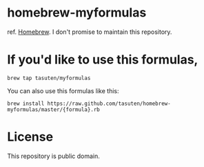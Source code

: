homebrew-myformulas
===================

ref.  [Homebrew](https://github.com/mxcl/homebrew).
I don't promise to maintain this repository.

If you'd like to use this formulas,
==================================

    brew tap tasuten/myformulas

You can also use this formulas like this:

    brew install https://raw.github.com/tasuten/homebrew-myformulas/master/{formula}.rb


License
=======

This repository is public domain.

